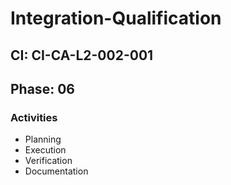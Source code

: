 # Integration-Qualification

## CI: CI-CA-L2-002-001
## Phase: 06

### Activities
- Planning
- Execution
- Verification
- Documentation
